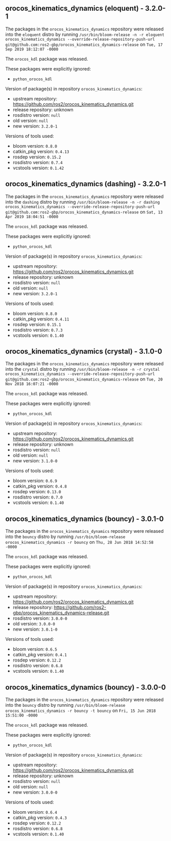 ## orocos_kinematics_dynamics (eloquent) - 3.2.0-1

The packages in the `orocos_kinematics_dynamics` repository were released into the `eloquent` distro by running `/usr/bin/bloom-release -n -r eloquent orocos_kinematics_dynamics --override-release-repository-push-url git@github.com:ros2-gbp/orocos_kinematics_dynamics-release` on `Tue, 17 Sep 2019 18:12:07 -0000`

The `orocos_kdl` package was released.

These packages were explicitly ignored:
- `python_orocos_kdl`

Version of package(s) in repository `orocos_kinematics_dynamics`:

- upstream repository: https://github.com/ros2/orocos_kinematics_dynamics.git
- release repository: unknown
- rosdistro version: `null`
- old version: `null`
- new version: `3.2.0-1`

Versions of tools used:

- bloom version: `0.8.0`
- catkin_pkg version: `0.4.13`
- rosdep version: `0.15.2`
- rosdistro version: `0.7.4`
- vcstools version: `0.1.42`


## orocos_kinematics_dynamics (dashing) - 3.2.0-1

The packages in the `orocos_kinematics_dynamics` repository were released into the `dashing` distro by running `/usr/bin/bloom-release -n -r dashing orocos_kinematics_dynamics --override-release-repository-push-url git@github.com:ros2-gbp/orocos_kinematics_dynamics-release` on `Sat, 13 Apr 2019 18:04:51 -0000`

The `orocos_kdl` package was released.

These packages were explicitly ignored:
- `python_orocos_kdl`

Version of package(s) in repository `orocos_kinematics_dynamics`:

- upstream repository: https://github.com/ros2/orocos_kinematics_dynamics.git
- release repository: unknown
- rosdistro version: `null`
- old version: `null`
- new version: `3.2.0-1`

Versions of tools used:

- bloom version: `0.8.0`
- catkin_pkg version: `0.4.11`
- rosdep version: `0.15.1`
- rosdistro version: `0.7.3`
- vcstools version: `0.1.40`


## orocos_kinematics_dynamics (crystal) - 3.1.0-0

The packages in the `orocos_kinematics_dynamics` repository were released into the `crystal` distro by running `/usr/bin/bloom-release -n -r crystal orocos_kinematics_dynamics --override-release-repository-push-url git@github.com:ros2-gbp/orocos_kinematics_dynamics-release` on `Tue, 20 Nov 2018 16:07:21 -0000`

The `orocos_kdl` package was released.

These packages were explicitly ignored:
- `python_orocos_kdl`

Version of package(s) in repository `orocos_kinematics_dynamics`:

- upstream repository: https://github.com/ros2/orocos_kinematics_dynamics.git
- release repository: unknown
- rosdistro version: `null`
- old version: `null`
- new version: `3.1.0-0`

Versions of tools used:

- bloom version: `0.6.9`
- catkin_pkg version: `0.4.8`
- rosdep version: `0.13.0`
- rosdistro version: `0.7.0`
- vcstools version: `0.1.40`


## orocos_kinematics_dynamics (bouncy) - 3.0.1-0

The packages in the `orocos_kinematics_dynamics` repository were released into the `bouncy` distro by running `/usr/bin/bloom-release orocos_kinematics_dynamics -r bouncy` on `Thu, 28 Jun 2018 14:52:58 -0000`

The `orocos_kdl` package was released.

These packages were explicitly ignored:
- `python_orocos_kdl`

Version of package(s) in repository `orocos_kinematics_dynamics`:

- upstream repository: https://github.com/ros2/orocos_kinematics_dynamics.git
- release repository: https://github.com/ros2-gbp/orocos_kinematics_dynamics-release.git
- rosdistro version: `3.0.0-0`
- old version: `3.0.0-0`
- new version: `3.0.1-0`

Versions of tools used:

- bloom version: `0.6.5`
- catkin_pkg version: `0.4.1`
- rosdep version: `0.12.2`
- rosdistro version: `0.6.8`
- vcstools version: `0.1.40`


## orocos_kinematics_dynamics (bouncy) - 3.0.0-0

The packages in the `orocos_kinematics_dynamics` repository were released into the `bouncy` distro by running `/usr/bin/bloom-release orocos_kinematics_dynamics -r bouncy -t bouncy` on `Fri, 15 Jun 2018 15:51:00 -0000`

The `orocos_kdl` package was released.

These packages were explicitly ignored:
- `python_orocos_kdl`

Version of package(s) in repository `orocos_kinematics_dynamics`:

- upstream repository: https://github.com/ros2/orocos_kinematics_dynamics.git
- release repository: unknown
- rosdistro version: `null`
- old version: `null`
- new version: `3.0.0-0`

Versions of tools used:

- bloom version: `0.6.4`
- catkin_pkg version: `0.4.3`
- rosdep version: `0.12.2`
- rosdistro version: `0.6.8`
- vcstools version: `0.1.40`



